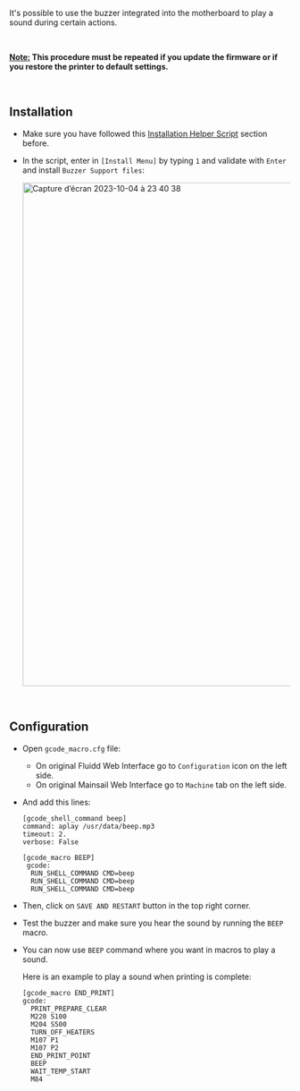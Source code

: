 It's possible to use the buzzer integrated into the motherboard to play a sound during certain actions.

<br />

**<u>Note:</u> This procedure must be repeated if you update the firmware or if you restore the printer to default settings.**

<br />

## Installation

- Make sure you have followed this [Installation Helper Script](https://github.com/Guilouz/Creality-K1-and-K1-Max/wiki/Installation-Helper-Script) section before.

- In the script, enter in `[Install Menu]` by typing `1` and validate with `Enter` and install `Buzzer Support files`:

  <img width="900" alt="Capture d’écran 2023-10-04 à 23 40 38" src="https://github.com/Guilouz/Creality-K1-and-K1-Max/assets/12702322/f37e463e-5167-44e7-bd00-d9f82fa77a73">

<br />

## Configuration

-  Open `gcode_macro.cfg` file:

   - On original Fluidd Web Interface go to `Configuration` icon on the left side.
   - On original Mainsail Web Interface go to `Machine` tab on the left side.

- And add this lines:

  ```
  [gcode_shell_command beep]
  command: aplay /usr/data/beep.mp3
  timeout: 2.
  verbose: False

  [gcode_macro BEEP]
   gcode:
    RUN_SHELL_COMMAND CMD=beep
    RUN_SHELL_COMMAND CMD=beep
    RUN_SHELL_COMMAND CMD=beep
  ```

- Then, click on `SAVE AND RESTART` button in the top right corner.

- Test the buzzer and make sure you hear the sound by running the `BEEP` macro.

- You can now use `BEEP` command where you want in macros to play a sound.

  Here is an example to play a sound when printing is complete:

  ```
  [gcode_macro END_PRINT]
  gcode:
    PRINT_PREPARE_CLEAR
    M220 S100
    M204 S500
    TURN_OFF_HEATERS
    M107 P1
    M107 P2
    END_PRINT_POINT
    BEEP
    WAIT_TEMP_START
    M84
  ```

<br />
